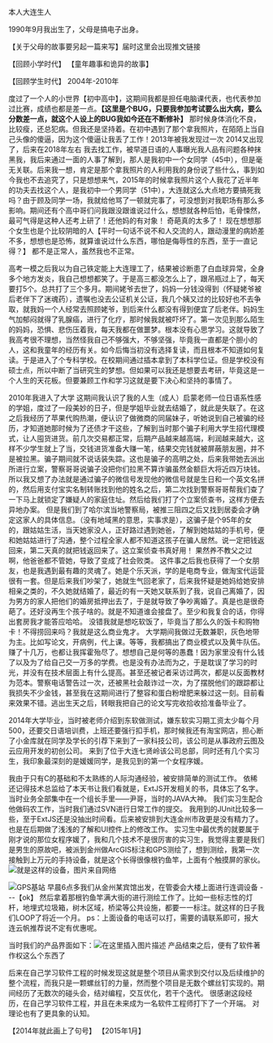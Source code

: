 本人大连生人

1990年9月我出生了，父母是搞电子出身。

【关于父母的故事要另起一篇来写】届时这里会出现推文链接

【回顾小学时代】
【童年趣事和诡异的故事】

【回顾学生时代】
  2004年-2010年

度过了一个人的小世界【初中高中】，这期间我都是担任电脑课代表，也代表参加过比赛，成绩也都是差一点。**【这里是个BUG，只要我参加考试要么出大病，要么分数差一点，就这个人设上的BUG我如今还在不断修补】**
那时候身体消化不良，比较瘦，还总犯病。但我还是坚持着。在初中遇到了那个拿我照片，在陌陌上当自己头像的傻逼，因为这个傻逼让我丢了工作！2013年被我发现过一次 2014又出现了，后来在2018年左右 我去找工作，被早道日语的人事曝光我人品有问题各种抹黑我，我后来通过一面的人事了解到，那人是我初中一个女同学（45中），但是毫无关联。后来我一想，肯定是那个拿我照片的人利用我的身份说了些什么，事到如今我也不去追究了，只是想想来气，2015年的时候拿我照片这个人我花了近半年的功夫去找这个人，是我初中一个男同学（51中），大连就这么大点地方要搞死我吗？由于顾及同学一场，我就给他骂了一顿就完事了，可没想到对我职场有那么多影响。期间还有个高中哥们问我跟没跟谁说过什么，想想就各种后怕，毛骨悚然，最可气得是这种人还考上研了！还他妈的有对象！
奇葩真的太多了！
现在想想那个女生也是个比较阴暗的人【平时一句话不说不和人交流的人，跟动漫里的病娇差不多，想想也是恐怖，就算谁说过什么东西，哪怕是侮辱性的东西，至于一直记得？】
都不是正常人，虽然我也不正常。

高考一模之后我以为自己铁定能上大连理工了，结果被诊断患了白血球异常，全身多个地方发炎，我自己想想都笑了。于是高三都没怎么上了，跟吊瓶过上了，每天要打5个。总共打了三个多月。期间姥爷去世了，妈妈一分钱没得到（怀疑姥爷被后老伴下了迷魂药），遗嘱也没去公证机关公证，我几个姨又过的比较好也不去争取，就我妈一个人经常去照顾姥爷，到后来什么都没有得到便宜了后老伴。妈妈生气加郁闷就得了乳腺癌，进行了化疗，那时候我就被吓坏了。第一次见到那么陌生的妈妈，恐惧、悲伤压着我，每天我都在做噩梦。根本没有心思学习。这就导致了我高考很不理想，当然怪我自己不够强大，不够坚强，毕竟我一直都是个胆小的人，这和我童年的经历有关。如今后悔当初没有选择复读，而且根本不知道如何复读。于是进入了个专科学校。在校期间通过插本拿到了本科学位证。但是学校没有硕士点，所以中断了当研究生的梦想。但如果可以我还是想要去考研，毕竟这是一个人生的天花板。但要兼顾工作和学习这就是要下决心和坚持的事情了。

2010年我进入了大学
这期间我认识了我的人生（成人）启蒙老师一位日语系性感的学姐，度过了一段美妙的日子，但是学姐毕业就去结婚了，就此是失联了。在这之后我经历了苹果代购热潮，便认识了做微商的同届妹子，听她说到自己被骗的经历，才知道她那时候为了还债才干这些，了解到当时那个骗子利用大学生招代理模式，让人囤货进货。前几次交易都正常，后期产品越来越高端，利润越来越大，这样不少学生就上了当，交钱进货准备大赚一笔，结果交完钱就被屏蔽朋友圈，并不是被拉黑。骗子期间就不说话装失踪。这也是骗子的高明之处，后来我带她去派出所进行立案，警察哥哥说骗子没把你们拉黑不算诈骗虽然金额巨大将近四万块钱。所以我又想了办法就是通过骗子的微信号发现他的微信号就是生日和一个英文名拼的，然后用支付宝实名制转账找到他的姓名之后，第二次找到警察哥哥帮我们查了一下马上就锁定了嫌疑人的家庭住址。然后给我们打了个立案侦查书，这样方便去异地办案。
但是我们到了哈尔滨当地警察局，被推三阻四之后又找到居委会才确定这家人的具体信息。（没有地域黑的意思，实事求是），这骗子是个95年的女的，跟姑姑生活，当天她家没人，正好路过遇到她爸，了解到她姑姑的手机号，便和她姑姑进行了沟通，整个过程全家人都不知道这孩子在骗人居然。说一定把钱返回来，第二天真的就把钱返回来了。这立案侦查书真好用！
果然养不教父之过啊，他爸爸都不管她，导致了变成了社会败类。
这件事之后我也获得了一个女朋友，也是我遇到最有趣的灵魂了。她是个乐天派，学的是电商专业，做淘宝代运营很有一套。但是后来我们吵架了，她就生气回老家了，后来我怀疑是她妈给她安排相亲之类的，不久她就结婚了，最近的有一天她又联系到了我，说自己离婚了，因为男方的家人把他们的婚房抵押出去了，于是就导致了争吵离婚了。真是也是很奇葩了。还好没再生个孩子啥的。就是不知道谁会接盘了。至少和我复合的话，你得出套房我才能答应哈哈。
没错我就是想吃软饭了，毕竟当了那么久的饭卡和购物卡！不得捞回来吗？我就是这么商业鬼才。
大学期间我做过无数兼职，灰色地带为主。比如写论文，开病例，代上课。等等，我都搞出了商业模式以及黄牛队伍。赚了十几万，也都让我挥霍殆尽了。想想自己是何等的愚蠢！因为家里没有什么钱了以及为了给自己交一万多的学费。也是没有办法而为之，于是耽误了学习的时光，并没有在技术层面上有什么提高。甚至还被记者采访过两次，都是以反面教材为范本。警察电话警告过一次，还被黑社会敲诈过一次，为了摆脱他们的跟踪都让我损失不少金钱，甚至我在这期间进行了整容和蛋白粉增肥来躲过这一刻。目前看来效果不错。逃出生天之后，转眼我把自己的论文写完收拾收拾准备毕业了。

2014年大学毕业，当时被老师介绍到东软做测试，嫌东软实习期工资太少每个月500，还要交日语培训费，上班还要强行扣手机，那时候我还有淘宝网店，担心断了小金库就在同学及学长的引荐下来到了一家科技公司，该公司是从事政府云图及云应用开发的初创公司。
来到了位于大连七贤岭该公司总部，同时还有几个实习生，我印象最深刻的是媛媛同学，是我见到的第一个女程序媛。

我由于只有C的基础和不太熟练的人际沟通经验，被安排简单的测试工作。
依稀还记得技术总监给了本天书让我们看就是，ExtJS开发相关的书，具体忘了名字。
当时业务全部集中在一个组长手里——尹哥，当时的JAVA大神。
我们实习生配合他做码农工作，当时我们通过SVN进行日常工作的提交。
我用到的JUnit比较多一些，至于ExtJS还是没抽出时间看。后来被安排到大连金州市政更是没有精力了。也是在后期做了浅浅的了解和UI控件上的修改工作。
实习生中最优秀的就要属于刚才说的那位女程序媛了，我和几个技术不是很厉害的实习生，我觉得主要是我们是男生的原故吧，被派到金州做ArcGIS标注和GPS测绘了，想到测绘，我第一次接触到上万元的手持设备，就是这个长得很像根钓鱼竿，上面有个触摸屏的家伙。
![就是这样的设备，图片来自网络]()

![GPS基站](https://img-blog.csdnimg.cn/20190916105346448.png?x-oss-process=image/watermark,type_ZmFuZ3poZW5naGVpdGk,shadow_10,text_aHR0cHM6Ly9ibG9nLmNzZG4ubmV0L3FxMTAwOTkwMDEyMg==,size_16,color_FFFFFF,t_70)
早晨6点多我们从金州某宾馆出发，在管委会大楼上面进行连调设备 ---【ok】
然后拿着那根钓鱼竿满大街的进行测绘工作了。比如一些标志性的灯杆，地埋式垃圾箱，树木区域，桥梁等公共设施，都要一一标注。就这样的日子我们LOOP了将近一个月。
ps：上面设备的电话可以打，需要的请联系即可，报大连云帆推荐说不定有优惠呢。

当时我们的产品界面如下：![在这里插入图片描述](https://img-blog.csdnimg.cn/20190916135550345.png?x-oss-process=image/watermark,type_ZmFuZ3poZW5naGVpdGk,shadow_10,text_aHR0cHM6Ly9ibG9nLmNzZG4ubmV0L3FxMTAwOTkwMDEyMg==,size_16,color_FFFFFF,t_70)
产品结束之后，便有了软件著作权这么个东西了

后来在自己学习软件工程的时候发现这就是整个项目从需求到交付以及后续维护的整个流程，而我只是一颗螺丝钉的力量，然而整个项目是无数个螺丝钉实现的。期间经历了无数次的碰头会，结对编程，交互优化，若干个迭代。
很感谢这段经历，在自己学习软件工程，并且在未来成为一名软件工程师打下了一个开端。
对理论也有了更具象的认知。


【2014年就此画上了句号】
【2015年1月】


